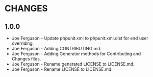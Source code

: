 # CHANGES

## 1.0.0

* Joe Ferguson - Update phpunit.xml to phpunit.xml.dist for end user overriding.
* Joe Ferguson - Adding CONTRIBUTING.md.
* Joe Ferguson - Adding Generator methods for Contributing and Changes files.
* Joe Ferguson - Rename generated LICENSE to LICENSE.md.
* Joe Ferguson - Rename LICENSE to LICENSE.md.
